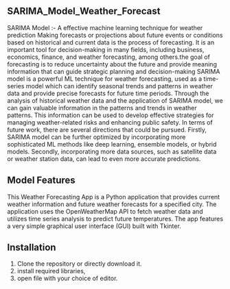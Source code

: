 ## SARIMA_Model_Weather_Forecast

SARIMA Model :- A effective machine learning technique for weather prediction 
Making forecasts or projections about future events or conditions based on historical and current data is the process of forecasting. It is an important tool for decision-making in many fields, including business, economics, finance, and weather forecasting, among others.the goal of forecasting is to reduce uncertainty about the future and provide meaning information that can guide strategic planning and decision-making
SARIMA model is a powerful ML technique for weather forecasting, used as a time-series model which can identify seasonal trends and patterns in weather data and provide precise forecasts for future time periods. Through the analysis of historical weather data and the application of SARIMA model, we can gain valuable information in the patterns and trends in weather patterns. This information can be used to develop effective strategies for managing weather-related risks and enhancing public safety. In terms of future work, there are several directions that could be pursued. Firstly, SARIMA model can be further optimized by incorporating more sophisticated ML methods like deep learning, ensemble models, or hybrid models. Secondly, incorporating more data sources, such as satellite data or weather station data, can lead to even more accurate predictions.

## Model Features ##

This Weather Forecasting App is a Python application that provides current weather information and future weather forecasts for a specified city. The application uses the OpenWeatherMap API to fetch weather data and utilizes time series analysis to predict future temperatures. The app features a very simple graphical user interface (GUI) built with Tkinter.

## Installation

1. Clone the repository or directly download it.
2. install required libraries,
3. open file with your choice of editor.

